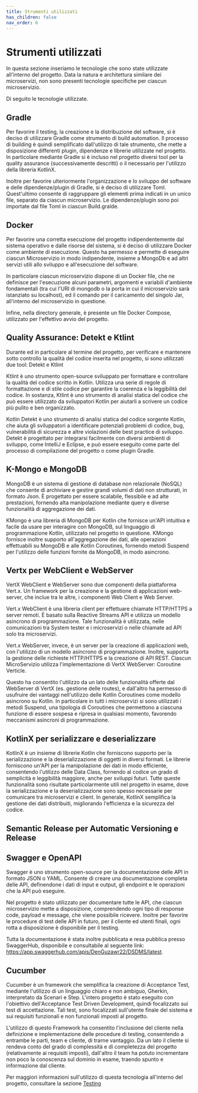 ```yaml
---
title: Strumenti utilizzati
has_children: false
nav_order: 6
---
```


# Strumenti utilizzati

In questa sezione inseriamo le tecnologie che sono state utilizzate all'interno del progetto. Data la natura e architettura similare dei microservizi, non sono presenti tecnologie specifiche per ciascun microservizio.

Di seguito le tecnologie utilizzate.

## Gradle

Per favorire il testing, la creazione e la distribuzione del software, si è deciso di utilizzare Gradle come strumento di build automation. Il processo di building è quindi semplificato dall'utilizzo di tale strumento, che mette a disposizione differenti plugin, dipendenze e librerie utilizzate nel progetto. In particolare mediante Gradle si è incluso nel progetto diversi tool per la quality assurance (successivamente descritti) o il necessario per l'utilizzo della libreria KotlinX.

Inoltre per favorire ulteriormente l'organizzazione e lo sviluppo del software e delle dipendenze/plugin di Gradle, si è deciso di utilizzare Toml. Quest'ultimo consente di raggruppare gli elementi prima indicati in un unico file, separato da ciascun microservizio. Le dipendenze/plugin sono poi importate dal file Toml in ciascun Build.gralde.

## Docker

Per favorire una corretta esecuzione del progetto indipendentemente dal sistema operativo e dalle risorse del sistema, si è deciso di utilizzare Docker come ambiente di esecuzione. Questo ha permesso e permette di eseguire ciascun Microservizio in modo indipendente, insieme a MongoDb e ad altri servizi utili allo sviluppo e all'esecuzione del software.

In particolare ciascun microservizio dispone di un Docker file, che ne definisce per l'esecuzione alcuni parametri, argomenti e variabili d'ambiente fondamentali (tra cui l'URI di mongodb o la porta in cui il microservizio sarà istanziato su localhost), ed il comando per il caricamento del singolo Jar, all'interno del microservizio in questione.

Infine, nella directory generale, è presente un file Docker Compose, utilizzato per l'effettivo avvio del progetto.

## Quality Assurance: Detekt e Ktlint

Durante ed in particolare al termine del progetto, per verificare e mantenere sotto controllo la qualità del codice inserita nel progetto, si sono utilizzati due tool: Detekt e Ktlint

Ktlint è uno strumento open-source sviluppato per formattare e controllare la qualità del codice scritto in Kotlin. Utilizza una serie di regole di formattazione e di stile codice per garantire la coerenza e la leggibilità del codice. In sostanza, Ktlint è uno strumento di analisi statica del codice che può essere utilizzato da sviluppatori Kotlin per aiutarli a scrivere un codice più pulito e ben organizzato.

Kotlin Detekt è uno strumento di analisi statica del codice sorgente Kotlin, che aiuta gli sviluppatori a identificare potenziali problemi di codice, bug, vulnerabilità di sicurezza e altre violazioni delle best practice di sviluppo. Detekt è progettato per integrarsi facilmente con diversi ambienti di sviluppo, come IntelliJ e Eclipse, e può essere eseguito come parte del processo di compilazione del progetto o come plugin Gradle.

## K-Mongo e MongoDB

MongoDB è un sistema di gestione di database non relazionale (NoSQL) che consente di archiviare e gestire grandi volumi di dati non strutturati, in formato Json. È progettato per essere scalabile, flessibile e ad alte prestazioni, fornendo alta manipolazione mediante query e diverse funzionalità di aggregazione dei dati.

KMongo è una libreria di MongoDB per Kotlin che fornisce un'API intuitiva e facile da usare per interagire con MongoDB, sul linguaggio di programmazione Kotlin, utilizzato nel progetto in questione. KMongo fornisce inoltre supporto all'aggregazione dei dati, alle operazioni effettuabili su MongoDB e alle Kotlin Coroutines, fornendo metodi Suspend per l'utilizzo delle funzioni fornite da MongoDB, in modo asincrono.

## Vertx per WebClient e WebServer

VertX WebClient e WebServer sono due componenti della piattaforma Vert.x. Un framework per la creazione e la gestione di applicazioni web-server, che inclue tra le altre, i componenti Web Client e Web Server.

Vert.x WebClient è una libreria client per effettuare chiamate HTTP/HTTPS a server remoti. È basato sulla Reactive Streams API e utilizza un modello asincrono di programmazione. Tale funzionalità è utilizzata, nelle comunicazioni tra System tester e i microservizi o nelle chiamate ad API solo tra microservizi.

Vert.x WebServer, invece, è un server per la creazione di applicazioni web, con l'utilizzo di un modello asincrono di programmazione. Inoltre, supporta la gestione delle richieste HTTP/HTTPS e la creazione di API REST. Ciascun MicroServizio utilizza l'implementazione di VertX WebServer: Coroutine Verticle.

Questo ha consentito l'utilizzo da un lato delle funzionalità offerte dal WebServer di VertX (es. gestione delle routes), e dall'altro ha permesso di usufruire dei vantaggi nell'utilizzo delle Kotlin Coroutines come modello asincrono su Kotlin. In particolare in tutti i microservizi si sono utilizzati i metodi Suspend, una tipologia di Coroutines che permettono a ciascuna funzione di essere sospesa e ripresa in qualsiasi momento, favorendo meccanismi asincroni di programmazione.

## KotlinX per serializzare e deserializzare

KotlinX è un insieme di librerie Kotlin che forniscono supporto per la serializzazione e la deserializzazione di oggetti in diversi formati. Le librerie forniscono un'API per la manipolazione dei dati in modo efficiente, consentendo l'utilizzo delle Data Class, fornendo al codice un grado di semplicità e leggibilità maggiore, anche per sviluppi futuri.
Tutte queste funzionalità sono risultate particolarmente utili nel progetto in esame, dove la serializzazione e la deserializzazione sono spesso necessarie per comunicare tra microservizi e client. In generale, KotlinX semplifica la gestione dei dati distribuiti, migliorando l'efficienza e la sicurezza del codice.

## Semantic Release per Automatic Versioning e Release



## Swagger e OpenAPI

Swagger è uno strumento open-source per la documentazione delle API in formato JSON o YAML. Consente di creare una documentazione completa delle API, definendone i dati di input e output, gli endpoint e le operazioni che la API può eseguire.

Nel progetto è stato utilizzato per documentare tutte le API, che ciascun microservizio mette a disposizione, comprendendo ogni tipo di response code, payload e message, che viene possibile ricevere.
Inoltre per favorire le procedure di test delle API in futuro, per il cliente ed utenti finali, ogni rotta a disposizione è disponibile per il testing.

Tutta la documentazione è stata inoltre pubblicata e resa pubblica presso SwaggerHub, disponibile e consultabile al seguente link: https://app.swaggerhub.com/apis/DenGuzawr22/DSDMS/latest.

## Cucumber

Cucumber è un framework che semplifica la creazione di Acceptance Test, mediante l'utilizzo di un linguaggio chiaro e non ambiguo, Gherkin, interpretato da Scenari e Step.
L'intero progetto è stato eseguito con l'obiettivo dell'Acceptance Test Driven Development, quindi focalizzato sui test di accettazione.
Tali test, sono focalizzati sull'utente finale del sistema e sui requisiti funzionali e non funzionali imposti al progetto.

L'utilizzo di questo Framework ha consentito l'inclusione del cliente nella definizione e implementazione delle procedure di testing, consentendo a entrambe le parti, team e cliente, di trarne vantaggio. Da un lato il cliente si rendeva conto del grado di complessità e di completezza del progetto (relativamente ai requisiti imposti), dall'altro il team ha potuto incrementare non poco la conoscenza sul dominio in esame, traendo spunto e informazione dal cliente.

Per maggiori informazioni sull'utilizzo di questa tecnologia all'interno del progetto, consultare la sezione [Testing](Testing.md) 